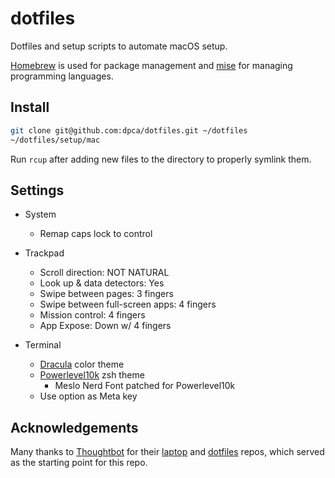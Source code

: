 # dotfiles

Dotfiles and setup scripts to automate macOS setup.

[Homebrew](https://brew.sh/) is used for package management and
[mise](https://mise.jdx.dev/) for managing programming languages.

## Install

```bash
git clone git@github.com:dpca/dotfiles.git ~/dotfiles
~/dotfiles/setup/mac
```

Run `rcup` after adding new files to the directory to properly symlink them.

## Settings

* System
  * Remap caps lock to control

* Trackpad
  * Scroll direction: NOT NATURAL
  * Look up & data detectors: Yes
  * Swipe between pages: 3 fingers
  * Swipe between full-screen apps: 4 fingers
  * Mission control: 4 fingers
  * App Expose: Down w/ 4 fingers

* Terminal
  * [Dracula](https://draculatheme.com/) color theme
  * [Powerlevel10k](https://github.com/romkatv/powerlevel10k) zsh theme
    * Meslo Nerd Font patched for Powerlevel10k
  * Use option as Meta key

## Acknowledgements

Many thanks to [Thoughtbot](https://thoughtbot.com/) for their
[laptop](https://github.com/thoughtbot/laptop) and
[dotfiles](https://github.com/thoughtbot/dotfiles) repos, which served as the
starting point for this repo.
